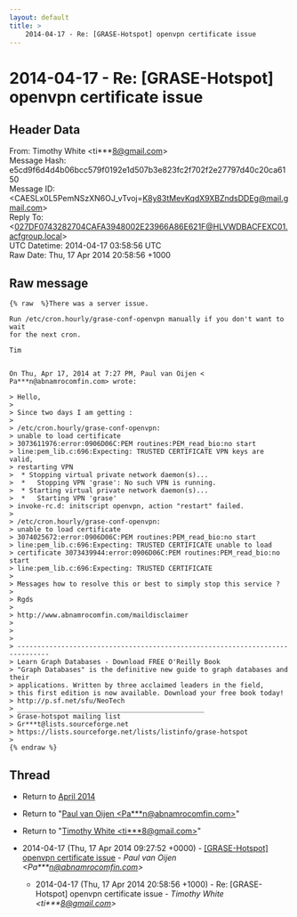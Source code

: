 ```yaml
---
layout: default
title: >
    2014-04-17 - Re: [GRASE-Hotspot] openvpn certificate issue
---
```


# 2014-04-17 - Re: [GRASE-Hotspot] openvpn certificate issue

## Header Data

From: Timothy White \<ti***8@gmail.com\><br>
Message Hash: e5cd9f6d4d4b06bcc579f0192e1d507b3e823fc2f702f2e27797d40c20ca6150<br>
Message ID: \<CAESLx0L5PemNSzXN6OJ_vTvoj=K8y83tMevKqdX9XBZndsDDEg@mail.gmail.com\><br>
Reply To: \<027DF0743282704CAFA3948002E23966A86E621F@HLVWDBACFEXC01.acfgroup.local\><br>
UTC Datetime: 2014-04-17 03:58:56 UTC<br>
Raw Date: Thu, 17 Apr 2014 20:58:56 +1000<br>

## Raw message

```
{% raw  %}There was a server issue.

Run /etc/cron.hourly/grase-conf-openvpn manually if you don't want to wait
for the next cron.

Tim


On Thu, Apr 17, 2014 at 7:27 PM, Paul van Oijen <
Pa***n@abnamrocomfin.com> wrote:

> Hello,
>
> Since two days I am getting :
>
> /etc/cron.hourly/grase-conf-openvpn:
> unable to load certificate
> 3073611976:error:0906D06C:PEM routines:PEM_read_bio:no start
> line:pem_lib.c:696:Expecting: TRUSTED CERTIFICATE VPN keys are valid,
> restarting VPN
>  * Stopping virtual private network daemon(s)...
>  *   Stopping VPN 'grase': No such VPN is running.
>  * Starting virtual private network daemon(s)...
>  *   Starting VPN 'grase'
> invoke-rc.d: initscript openvpn, action "restart" failed.
>
> /etc/cron.hourly/grase-conf-openvpn:
> unable to load certificate
> 3074025672:error:0906D06C:PEM routines:PEM_read_bio:no start
> line:pem_lib.c:696:Expecting: TRUSTED CERTIFICATE unable to load
> certificate 3073439944:error:0906D06C:PEM routines:PEM_read_bio:no start
> line:pem_lib.c:696:Expecting: TRUSTED CERTIFICATE
>
> Messages how to resolve this or best to simply stop this service ?
>
> Rgds
>
> http://www.abnamrocomfin.com/maildisclaimer
>
>
>
> ------------------------------------------------------------------------------
> Learn Graph Databases - Download FREE O'Reilly Book
> "Graph Databases" is the definitive new guide to graph databases and their
> applications. Written by three acclaimed leaders in the field,
> this first edition is now available. Download your free book today!
> http://p.sf.net/sfu/NeoTech
> _______________________________________________
> Grase-hotspot mailing list
> Gr***t@lists.sourceforge.net
> https://lists.sourceforge.net/lists/listinfo/grase-hotspot
>
{% endraw %}
```

## Thread

+ Return to [April 2014](/archive/2014/04)

+ Return to "[Paul van Oijen <Pa***n<span>@</span>abnamrocomfin.com>](/authors/pa___n_at_abnamrocomfin_com)"
+ Return to "[Timothy White <ti***8<span>@</span>gmail.com>](/authors/ti___8_at_gmail_com)"

+ 2014-04-17 (Thu, 17 Apr 2014 09:27:52 +0000) - [[GRASE-Hotspot] openvpn certificate issue](/archive/2014/04/a73383238e61928bb4be74afafdf06ca34f007678df4dc31cecb9779da5ffe8a) - _Paul van Oijen \<Pa***n@abnamrocomfin.com\>_
  + 2014-04-17 (Thu, 17 Apr 2014 20:58:56 +1000) - Re: [GRASE-Hotspot] openvpn certificate issue - _Timothy White \<ti***8@gmail.com\>_

